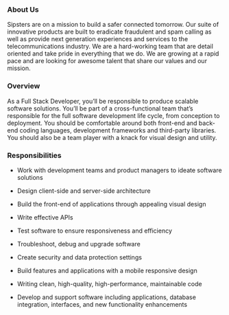 ### About Us

Sipsters are on a mission to build a safer connected tomorrow. Our suite of innovative products are built to eradicate fraudulent and spam calling as well as provide next generation experiences and services to the telecommunications industry. We are a hard-working team that are detail oriented and take pride in everything that we do. We are growing at a rapid pace and are looking for awesome talent that share our values and our mission.

### Overview

As a Full Stack Developer, you’ll be responsible to produce scalable software solutions. You’ll be part of a cross-functional team that’s responsible for the full software development life cycle, from conception to deployment. You should be comfortable around both front-end and back-end coding languages, development frameworks and third-party libraries. You should also be a team player with a knack for visual design and utility.

### Responsibilities

- Work with development teams and product managers to ideate software solutions

- Design client-side and server-side architecture

- Build the front-end of applications through appealing visual design

- Write effective APIs

- Test software to ensure responsiveness and efficiency

- Troubleshoot, debug and upgrade software

- Create security and data protection settings

- Build features and applications with a mobile responsive design

- Writing clean, high-quality, high-performance, maintainable code

- Develop and support software including applications, database integration, interfaces, and new functionality enhancements
